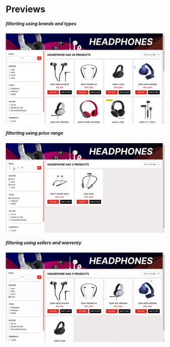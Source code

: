 # Previews
##### filterting using brands and types
![](previews/preview_brand_type.gif)
##### filterting using price range
![](previews/preview_price_range.gif)
##### filtering using sellers and warrenty
![](previews/preview_seller.gif)

